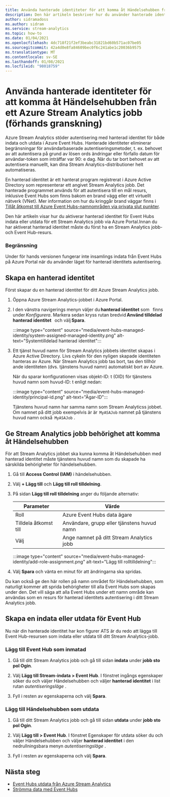 ```yaml
---
title: Använda hanterade identiteter för att komma åt Händelsehubben från ett Azure Stream Analytics jobb (förhands granskning)
description: Den här artikeln beskriver hur du använder hanterade identiteter för att autentisera ditt Azure Stream Analytics jobb till Azure Event Hubs in-och utdata.
author: sidramadoss
ms.author: sidram
ms.service: stream-analytics
ms.topic: how-to
ms.date: 01/04/2021
ms.openlocfilehash: 4dc718f21f2ef3beabc31821bd60b571ac07be05
ms.sourcegitcommit: 42a4d0e8fa84609bec0f6c241abe1c20036b9575
ms.translationtype: MT
ms.contentlocale: sv-SE
ms.lasthandoff: 01/08/2021
ms.locfileid: "98018759"
---
```

# <a name="use-managed-identities-to-access-event-hubfrom-an-azure-stream-analytics-job-preview"></a>Använda hanterade identiteter för att komma åt Händelsehubben från ett Azure Stream Analytics jobb (förhands granskning)

Azure Stream Analytics stöder autentisering med hanterad identitet för både indata och utdata i Azure Event Hubs. Hanterade identiteter eliminerar begränsningar för användarbaserade autentiseringsmetoder, t. ex. behovet av att autentisera på grund av lösen ords ändringar eller förfallo datum för användar-token som inträffar var 90: e dag. När du tar bort behovet av att autentisera manuellt, kan dina Stream Analytics-distributioner helt automatiseras.  

En hanterad identitet är ett hanterat program registrerat i Azure Active Directory som representerar ett angivet Stream Analytics jobb. Det hanterade programmet används för att autentisera till en mål resurs, inklusive Event Hubs som finns bakom en brand vägg eller ett virtuellt nätverk (VNet). Mer information om hur du kringgår brand väggar finns i [Tillåt åtkomst till Azure Event Hubs-namnområden via privata slut punkter](../event-hubs/private-link-service.md#trusted-microsoft-services).

Den här artikeln visar hur du aktiverar hanterad identitet för Event Hubs indata eller utdata för ett Stream Analytics jobb via Azure Portal.Innan du har aktiverat hanterad identitet måste du först ha en Stream Analytics jobb-och Event Hub-resurs.

### <a name="limitation"></a>Begränsning
Under för hands versionen fungerar inte insamlings indata från Event Hubs på Azure Portal när du använder läget för hanterad identitets autentisering.

## <a name="create-a-managedidentity"></a>Skapa en hanterad identitet  

Först skapar du en hanterad identitet för ditt Azure Stream Analytics jobb.  

1. Öppna Azure Stream Analytics-jobbet i Azure Portal.  

1. I den vänstra navigerings menyn väljer du **hanterad identitet** som   finns under *Konfigurera*. Markera sedan kryss rutan bredvid **Använd tilldelad hanterad identitet**   och välj **Spara**.

   :::image type="content" source="media/event-hubs-managed-identity/system-assigned-managed-identity.png" alt-text="Systemtilldelad hanterad identitet":::  

1. Ett tjänst huvud namn för Stream Analytics jobbets identitet skapas i Azure Active Directory. Livs cykeln för den nyligen skapade identiteten hanteras av Azure. När Stream Analytics jobb tas bort, tas den tillhör ande identiteten (dvs. tjänstens huvud namn) automatiskt bort av Azure.  

   När du sparar konfigurationen visas objekt-ID: t (OID) för tjänstens huvud namn som huvud-ID: t enligt nedan:  

   :::image type="content" source="media/event-hubs-managed-identity/principal-id.png" alt-text="Ägar-ID":::

   Tjänstens huvud namn har samma namn som Stream Analyticss jobbet. Om namnet på ditt jobb exempelvis är är  `MyASAJob` namnet på tjänstens huvud namn också  `MyASAJob` .  

## <a name="grant-the-stream-analytics-job-permissionsto-access-the-event-hub"></a>Ge Stream Analytics jobb behörighet att komma åt Händelsehubben

För att Stream Analytics jobbet ska kunna komma åt Händelsehubben med hanterad identitet måste tjänstens huvud namn som du skapade ha särskilda behörigheter för händelsehubben.

1. Gå till **Access Control (IAM)** i händelsehubben.

1. Välj **+ Lägg till** och **Lägg till roll tilldelning**.

1. På sidan **Lägg till roll tilldelning** anger du följande alternativ:

   |Parameter|Värde|
   |---------|-----|
   |Roll|Azure Event Hubs data ägare|
   |Tilldela åtkomst till|Användare, grupp eller tjänstens huvud namn|
   |Välj|Ange namnet på ditt Stream Analytics jobb|

   :::image type="content" source="media/event-hubs-managed-identity/add-role-assignment.png" alt-text="Lägg till rolltilldelning":::

1. Välj **Spara** och vänta en minut för att ändringarna ska spridas.

Du kan också ge den här rollen på namn området för Händelsehubben, som naturligt kommer att sprida behörigheter till alla Event Hubs som skapas under den. Det vill säga att alla Event Hubs under ett namn område kan användas som en resurs för hanterad identitets autentisering i ditt Stream Analytics jobb.

## <a name="create-anevent-hub-input-or-output"></a>Skapa en indata eller utdata för Event Hub  

Nu när din hanterade identitet har kon figurer ATS är du redo att lägga till Event Hub-resursen som indata eller utdata till ditt Stream Analytics-jobb.  

### <a name="add-the-event-hub-as-an-input"></a>Lägg till Event Hub som inmatad 

1. Gå till ditt Stream Analytics jobb och gå till sidan **indata** under **jobb sto pol Ogin**.

1. Välj **Lägg till Stream-indata > Event Hub**. I fönstret ingångs egenskaper söker du och väljer Händelsehubben och väljer **hanterad identitet** i list rutan *autentiseringsläge* .

1. Fyll i resten av egenskaperna och välj **Spara**.

### <a name="add-the-event-hub-as-an-output"></a>Lägg till Händelsehubben som utdata

1. Gå till ditt Stream Analytics jobb och gå till sidan **utdata** under **jobb sto pol Ogin**.

1. Välj **Lägg till > Event Hub**. I fönstret Egenskaper för utdata söker du och väljer Händelsehubben och väljer **hanterad identitet** i den nedrullningsbara menyn *autentiseringsläge* .

1. Fyll i resten av egenskaperna och välj **Spara**.

## <a name="next-steps"></a>Nästa steg

* [Event Hubs utdata från Azure Stream Analytics](event-hubs-output.md)
* [Strömma data med Event Hubs](stream-analytics-define-inputs.md#stream-data-from-event-hubs)
